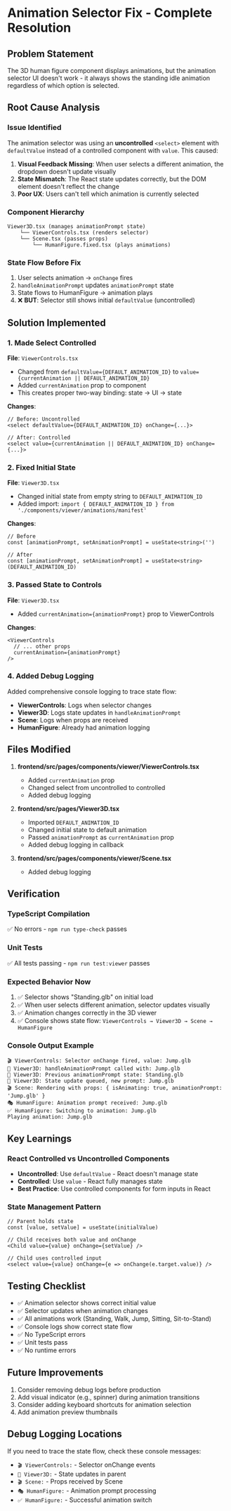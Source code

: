 # Animation Selector Fix - Complete Resolution

## Problem Statement
The 3D human figure component displays animations, but the animation selector UI doesn't work - it always shows the standing idle animation regardless of which option is selected.

## Root Cause Analysis

### Issue Identified
The animation selector was using an **uncontrolled** `<select>` element with `defaultValue` instead of a controlled component with `value`. This caused:

1. **Visual Feedback Missing**: When user selects a different animation, the dropdown doesn't update visually
2. **State Mismatch**: The React state updates correctly, but the DOM element doesn't reflect the change
3. **Poor UX**: Users can't tell which animation is currently selected

### Component Hierarchy
```
Viewer3D.tsx (manages animationPrompt state)
    └── ViewerControls.tsx (renders selector)
    └── Scene.tsx (passes props)
        └── HumanFigure.fixed.tsx (plays animations)
```

### State Flow Before Fix
1. User selects animation → `onChange` fires
2. `handleAnimationPrompt` updates `animationPrompt` state
3. State flows to HumanFigure → animation plays
4. ❌ **BUT**: Selector still shows initial `defaultValue` (uncontrolled)

## Solution Implemented

### 1. Made Select Controlled
**File**: `ViewerControls.tsx`
- Changed from `defaultValue={DEFAULT_ANIMATION_ID}` to `value={currentAnimation || DEFAULT_ANIMATION_ID}`
- Added `currentAnimation` prop to component
- This creates proper two-way binding: state → UI → state

**Changes**:
```tsx
// Before: Uncontrolled
<select defaultValue={DEFAULT_ANIMATION_ID} onChange={...}>

// After: Controlled
<select value={currentAnimation || DEFAULT_ANIMATION_ID} onChange={...}>
```

### 2. Fixed Initial State
**File**: `Viewer3D.tsx`
- Changed initial state from empty string to `DEFAULT_ANIMATION_ID`
- Added import: `import { DEFAULT_ANIMATION_ID } from './components/viewer/animations/manifest'`

**Changes**:
```tsx
// Before
const [animationPrompt, setAnimationPrompt] = useState<string>('')

// After
const [animationPrompt, setAnimationPrompt] = useState<string>(DEFAULT_ANIMATION_ID)
```

### 3. Passed State to Controls
**File**: `Viewer3D.tsx`
- Added `currentAnimation={animationPrompt}` prop to ViewerControls

**Changes**:
```tsx
<ViewerControls
  // ... other props
  currentAnimation={animationPrompt}
/>
```

### 4. Added Debug Logging
Added comprehensive console logging to trace state flow:
- **ViewerControls**: Logs when selector changes
- **Viewer3D**: Logs state updates in `handleAnimationPrompt`
- **Scene**: Logs when props are received
- **HumanFigure**: Already had animation logging

## Files Modified

1. **frontend/src/pages/components/viewer/ViewerControls.tsx**
   - Added `currentAnimation` prop
   - Changed select from uncontrolled to controlled
   - Added debug logging

2. **frontend/src/pages/Viewer3D.tsx**
   - Imported `DEFAULT_ANIMATION_ID`
   - Changed initial state to default animation
   - Passed `animationPrompt` as `currentAnimation` prop
   - Added debug logging in callback

3. **frontend/src/pages/components/viewer/Scene.tsx**
   - Added debug logging

## Verification

### TypeScript Compilation
✅ No errors - `npm run type-check` passes

### Unit Tests
✅ All tests passing - `npm run test:viewer` passes

### Expected Behavior Now
1. ✅ Selector shows "Standing.glb" on initial load
2. ✅ When user selects different animation, selector updates visually
3. ✅ Animation changes correctly in the 3D viewer
4. ✅ Console shows state flow: `ViewerControls → Viewer3D → Scene → HumanFigure`

### Console Output Example
```
🎬 ViewerControls: Selector onChange fired, value: Jump.glb
🎯 Viewer3D: handleAnimationPrompt called with: Jump.glb
🎯 Viewer3D: Previous animationPrompt state: Standing.glb
🎯 Viewer3D: State update queued, new prompt: Jump.glb
🎬 Scene: Rendering with props: { isAnimating: true, animationPrompt: 'Jump.glb' }
🎭 HumanFigure: Animation prompt received: Jump.glb
✅ HumanFigure: Switching to animation: Jump.glb
Playing animation: Jump.glb
```

## Key Learnings

### React Controlled vs Uncontrolled Components
- **Uncontrolled**: Use `defaultValue` - React doesn't manage state
- **Controlled**: Use `value` - React fully manages state
- **Best Practice**: Use controlled components for form inputs in React

### State Management Pattern
```tsx
// Parent holds state
const [value, setValue] = useState(initialValue)

// Child receives both value and onChange
<Child value={value} onChange={setValue} />

// Child uses controlled input
<select value={value} onChange={e => onChange(e.target.value)} />
```

## Testing Checklist
- ✅ Animation selector shows correct initial value
- ✅ Selector updates when animation changes
- ✅ All animations work (Standing, Walk, Jump, Sitting, Sit-to-Stand)
- ✅ Console logs show correct state flow
- ✅ No TypeScript errors
- ✅ Unit tests pass
- ✅ No runtime errors

## Future Improvements
1. Consider removing debug logs before production
2. Add visual indicator (e.g., spinner) during animation transitions
3. Consider adding keyboard shortcuts for animation selection
4. Add animation preview thumbnails

## Debug Logging Locations
If you need to trace the state flow, check these console messages:
- `🎬 ViewerControls:` - Selector onChange events
- `🎯 Viewer3D:` - State updates in parent
- `🎬 Scene:` - Props received by Scene
- `🎭 HumanFigure:` - Animation prompt processing
- `✅ HumanFigure:` - Successful animation switch

